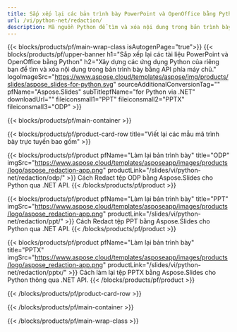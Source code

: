 ```yaml
---
title: Sắp xếp lại các bản trình bày PowerPoint và OpenOffice bằng Python
url: /vi/python-net/redaction/
description: Mã nguồn Python để tìm và xóa nội dung trong bản trình bày PowerPoint và OpenOffice™
---
```


{{< blocks/products/pf/main-wrap-class isAutogenPage="true">}}
{{< blocks/products/pf/upper-banner h1="Sắp xếp lại các tài liệu PowerPoint và OpenOffice bằng Python" h2="Xây dựng các ứng dụng Python của riêng bạn để tìm và xóa nội dung trong bản trình bày bằng API phía máy chủ." logoImageSrc="https://www.aspose.cloud/templates/aspose/img/products/slides/aspose_slides-for-python.svg" sourceAdditionalConversionTag="" pfName="Aspose.Slides" subTitlepfName="for Python via .NET" downloadUrl="" fileiconsmall1="PPT" fileiconsmall2="PPTX" fileiconsmall3="ODP" >}}

{{< blocks/products/pf/main-container >}}

{{< blocks/products/pf/product-card-row title="Viết lại các mẫu mã trình bày trực tuyến bao gồm" >}}

{{< blocks/products/pf/product pfName="Làm lại bản trình bày" title="ODP" imgSrc="https://www.aspose.cloud/templates/asposeapp/images/products/logo/aspose_redaction-app.png" productLink="/slides/vi/python-net/redaction/odp/" >}}
Cách Redact tệp ODP bằng Aspose.Slides cho Python qua .NET API.
{{< /blocks/products/pf/product >}}

{{< blocks/products/pf/product pfName="Làm lại bản trình bày" title="PPT" imgSrc="https://www.aspose.cloud/templates/asposeapp/images/products/logo/aspose_redaction-app.png" productLink="/slides/vi/python-net/redaction/ppt/" >}}
Cách Redact tệp PPT bằng Aspose.Slides cho Python qua .NET API.
{{< /blocks/products/pf/product >}}

{{< blocks/products/pf/product pfName="Làm lại bản trình bày" title="PPTX" imgSrc="https://www.aspose.cloud/templates/asposeapp/images/products/logo/aspose_redaction-app.png" productLink="/slides/vi/python-net/redaction/pptx/" >}}
Cách làm lại tệp PPTX bằng Aspose.Slides cho Python thông qua .NET API.
{{< /blocks/products/pf/product >}}



{{< /blocks/products/pf/product-card-row >}}

{{< /blocks/products/pf/main-container >}}
    
{{< /blocks/products/pf/main-wrap-class >}}